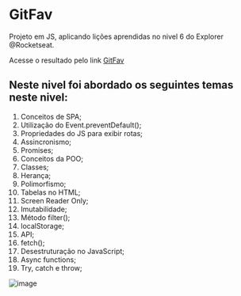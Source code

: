 
# GitFav

Projeto em JS, aplicando lições aprendidas no nivel 6 do Explorer @Rocketseat.


Acesse o resultado pelo link [GitFav](https://valdeirbarbosa.github.io/gitfav/)

## Neste nivel foi abordado os seguintes temas neste nivel:

1. Conceitos de SPA;
2. Utilização do Event.preventDefault();
3. Propriedades do JS para exibir rotas;
4. Assincronismo;
5. Promises;
6. Conceitos da POO;
7. Classes;
8. Herança;
9. Polimorfismo;
10. Tabelas no HTML;
11. Screen Reader Only;
12. Imutabilidade;
13. Método filter();
14. localStorage;
15. API;
16. fetch();
17. Desestruturação no JavaScript;
18. Async functions;
19. Try, catch e throw;

![image](https://user-images.githubusercontent.com/6127742/234646227-b69a92fc-a108-4015-9d39-b170be50e639.png)
